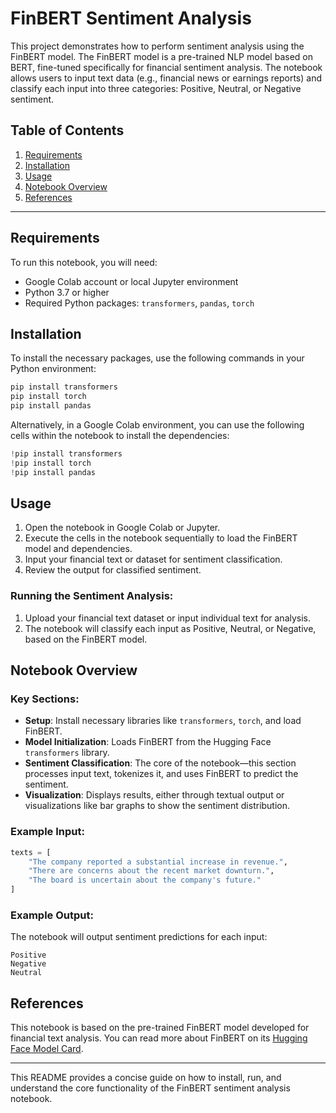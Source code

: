 

# FinBERT Sentiment Analysis

This project demonstrates how to perform sentiment analysis using the FinBERT model. The FinBERT model is a pre-trained NLP model based on BERT, fine-tuned specifically for financial sentiment analysis. The notebook allows users to input text data (e.g., financial news or earnings reports) and classify each input into three categories: Positive, Neutral, or Negative sentiment.

## Table of Contents

1. [Requirements](#requirements)
2. [Installation](#installation)
3. [Usage](#usage)
4. [Notebook Overview](#notebook-overview)
5. [References](#references)

---

## Requirements

To run this notebook, you will need:

- Google Colab account or local Jupyter environment
- Python 3.7 or higher
- Required Python packages: `transformers`, `pandas`, `torch`

## Installation

To install the necessary packages, use the following commands in your Python environment:

```bash
pip install transformers
pip install torch
pip install pandas
```

Alternatively, in a Google Colab environment, you can use the following cells within the notebook to install the dependencies:

```python
!pip install transformers
!pip install torch
!pip install pandas
```

## Usage

1. Open the notebook in Google Colab or Jupyter.
2. Execute the cells in the notebook sequentially to load the FinBERT model and dependencies.
3. Input your financial text or dataset for sentiment classification.
4. Review the output for classified sentiment.

### Running the Sentiment Analysis:

1. Upload your financial text dataset or input individual text for analysis.
2. The notebook will classify each input as Positive, Neutral, or Negative, based on the FinBERT model.

## Notebook Overview

### Key Sections:

- **Setup**: Install necessary libraries like `transformers`, `torch`, and load FinBERT.
- **Model Initialization**: Loads FinBERT from the Hugging Face `transformers` library.
- **Sentiment Classification**: The core of the notebook—this section processes input text, tokenizes it, and uses FinBERT to predict the sentiment.
- **Visualization**: Displays results, either through textual output or visualizations like bar graphs to show the sentiment distribution.

### Example Input:

```python
texts = [
    "The company reported a substantial increase in revenue.",
    "There are concerns about the recent market downturn.",
    "The board is uncertain about the company's future."
]
```

### Example Output:

The notebook will output sentiment predictions for each input:

```
Positive
Negative
Neutral
```

## References

This notebook is based on the pre-trained FinBERT model developed for financial text analysis. You can read more about FinBERT on its [Hugging Face Model Card](https://huggingface.co/).

---

This README provides a concise guide on how to install, run, and understand the core functionality of the FinBERT sentiment analysis notebook.
